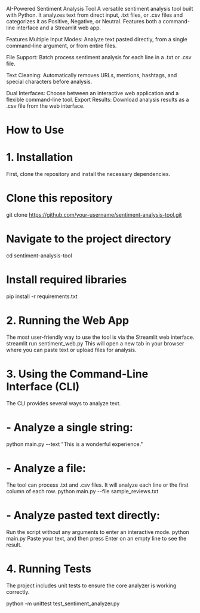 AI-Powered Sentiment Analysis Tool 
A versatile sentiment analysis tool built with Python. It analyzes text from direct input, .txt files, or .csv files and categorizes it as Positive, Negative, or Neutral. Features both a command-line interface and a Streamlit web app.

Features
Multiple Input Modes: Analyze text pasted directly, from a single command-line argument, or from entire files.

File Support: Batch process sentiment analysis for each line in a .txt or .csv file.

Text Cleaning: Automatically removes URLs, mentions, hashtags, and special characters before analysis.

Dual Interfaces: Choose between an interactive web application and a flexible command-line tool.
Export Results: Download analysis results as a .csv file from the web interface.

# How to Use
# 1. Installation
First, clone the repository and install the necessary dependencies.


# Clone this repository
git clone https://github.com/your-username/sentiment-analysis-tool.git

# Navigate to the project directory
cd sentiment-analysis-tool

# Install required libraries
pip install -r requirements.txt
# 2. Running the Web App 
The most user-friendly way to use the tool is via the Streamlit web interface.
streamlit run sentiment_web.py
This will open a new tab in your browser where you can paste text or upload files for analysis.

# 3. Using the Command-Line Interface (CLI) 
The CLI provides several ways to analyze text.

# - Analyze a single string:
python main.py --text "This is a wonderful experience."


# - Analyze a file:
The tool can process .txt and .csv files. It will analyze each line or the first column of each row.
python main.py --file sample_reviews.txt

# - Analyze pasted text directly:
Run the script without any arguments to enter an interactive mode.
python main.py
Paste your text, and then press Enter on an empty line to see the result.

# 4. Running Tests
The project includes unit tests to ensure the core analyzer is working correctly.

python -m unittest test_sentiment_analyzer.py
